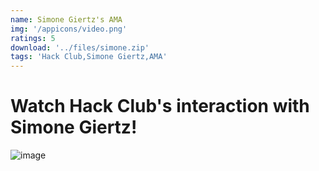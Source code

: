```yaml
---
name: Simone Giertz's AMA
img: '/appicons/video.png'
ratings: 5
download: '../files/simone.zip'
tags: 'Hack Club,Simone Giertz,AMA'
---
```


# Watch Hack Club's interaction with Simone Giertz!

<img src="../../screenshots/Simone/ss1.jpeg" alt="image" >
